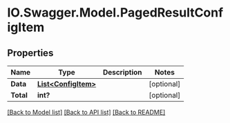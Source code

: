 # IO.Swagger.Model.PagedResultConfigItem
## Properties

Name | Type | Description | Notes
------------ | ------------- | ------------- | -------------
**Data** | [**List&lt;ConfigItem&gt;**](ConfigItem.md) |  | [optional] 
**Total** | **int?** |  | [optional] 

[[Back to Model list]](../README.md#documentation-for-models) [[Back to API list]](../README.md#documentation-for-api-endpoints) [[Back to README]](../README.md)


